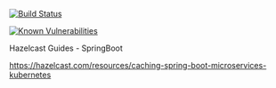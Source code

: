 [![Build Status](https://travis-ci.org/hazelcast-guides/caching-springboot-microservices-on-kubernetes.svg?branch=master)](https://travis-ci.org/hazelcast-guides/caching-springboot-microservices-on-kubernetes)

[![Known Vulnerabilities](https://snyk.io//test/github/hazelcast-guides/caching-springboot-microservices-on-kubernetes/badge.svg?targetFile=final/pom.xml)](https://snyk.io//test/github/hazelcast-guides/caching-springboot-microservices-on-kubernetes?targetFile=final/pom.xml)

Hazelcast Guides - SpringBoot

https://hazelcast.com/resources/caching-spring-boot-microservices-kubernetes

